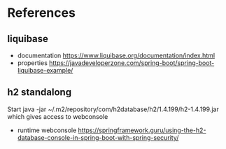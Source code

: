 # References

## liquibase 
- documentation https://www.liquibase.org/documentation/index.html
- properties https://javadeveloperzone.com/spring-boot/spring-boot-liquibase-example/

## h2 standalong
Start java -jar ~/.m2/repository/com/h2database/h2/1.4.199/h2-1.4.199.jar
which gives access to webconsole

- runtime webconsole https://springframework.guru/using-the-h2-database-console-in-spring-boot-with-spring-security/